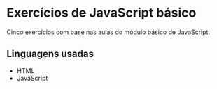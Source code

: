 # Exercícios de JavaScript básico

<p>
    Cinco exercícios com base nas aulas do módulo básico de JavaScript.
</p>

## Linguagens usadas

<ul>
    <li>HTML</li>
    <li>JavaScript</li>
</ul>
